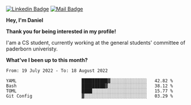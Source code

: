 [![Linkedin Badge](https://img.shields.io/badge/-LinkedIn-0e76a8?style=flat-square&logo=Linkedin&logoColor=white)](https://www.linkedin.com/in/daniel-negi-592ba3223/)
[![Mail Badge](https://img.shields.io/badge/Gmail-D14836?style=flat-square&logo=gmail&logoColor=white)](mailto:daniel.ravi.negi@googlemail.com)

**Hey, I'm Daniel**

**Thank you for being interested in my profile!**

I'am a CS student, currently working at the general students' committee of paderborn univeristy.

**What've I been up to this month?** 

<!--START_SECTION:waka-->

```text
From: 19 July 2022 - To: 18 August 2022

YAML                         ██████████▓░░░░░░░░░░░░░░   42.82 %
Bash                         █████████▓░░░░░░░░░░░░░░░   38.12 %
TOML                         ████░░░░░░░░░░░░░░░░░░░░░   15.77 %
Git Config                   ▓░░░░░░░░░░░░░░░░░░░░░░░░   03.29 %
```

<!--END_SECTION:waka-->
